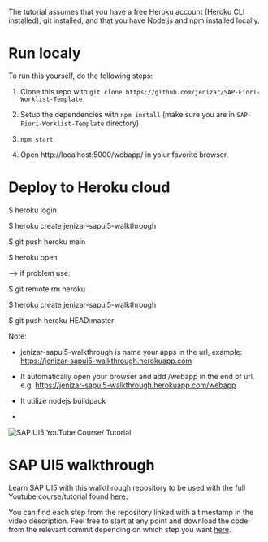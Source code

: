 The tutorial assumes that you have a free Heroku account (Heroku CLI installed), git installed, and that you have Node.js and npm installed locally.

# Run localy

To run this yourself, do the following steps:

1. Clone this repo with `git clone https://github.com/jenizar/SAP-Fiori-Worklist-Template`

2. Setup the dependencies with `npm install` (make sure you are in `SAP-Fiori-Worklist-Template` directory)

3. `npm start`

4. Open http://localhost:5000/webapp/ in yoiur favorite browser.

# Deploy to Heroku cloud

$ heroku login

$ heroku create jenizar-sapui5-walkthrough

$ git push heroku main

$ heroku open

--> if problem use:

$ git remote rm heroku

$ heroku create jenizar-sapui5-walkthrough

$ git push heroku HEAD:master

Note:

- jenizar-sapui5-walkthrough is name your apps in the url, example: https://jenizar-sapui5-walkthrough.herokuapp.com

- It automatically open your browser and add /webapp in the end of url. e.g. https://jenizar-sapui5-walkthrough.herokuapp.com/webapp

- It utilize nodejs buildpack
-  

![SAP UI5 YouTube Course/ Tutorial](https://user-images.githubusercontent.com/19891236/95460237-996b5c00-096c-11eb-9417-b15a384e098c.png)

# SAP UI5 walkthrough

Learn SAP UI5 with this walkthrough repository to be used with the full Youtube course/tutorial found [here](https://youtu.be/mmSB85rWQ3w).
 
You can find each step from the repository linked with a timestamp in the video description. Feel free to start at any point and download the code from the relevant commit depending on which step you want [here](https://github.com/brandoncaulfield/sap-ui5-walkthrough/commits/main).


 
